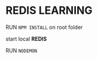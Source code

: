 <h1>REDIS LEARNING</h1>

RUN <CODE>NPM INSTALL</CODE> on root folder

start local <B>REDIS</B> 

RUN <CODE>NODEMON</CODE>